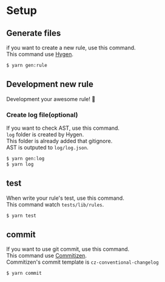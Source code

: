 # Setup

## Generate files

if you want to create a new rule, use this command.  
This command use [Hygen](https://www.hygen.io/).

```bash
$ yarn gen:rule
```

## Development new rule

Development your awesome rule! :wrench:

### Create log file(optional)

If you want to check AST, use this command.  
`log` folder is created by Hygen.  
This folder is already added that gitignore.  
AST is outputed to `log/log.json`.

```bash
$ yarn gen:log
$ yarn log
```

## test

When write your rule's test, use this command.  
This command watch `tests/lib/rules`.

```bash
$ yarn test
```

## commit

If you want to use git commit, use this command.  
This command use [Commitizen](http://commitizen.github.io/cz-cli/).  
Commitizen's commit template is `cz-conventional-changelog`

```bash
$ yarn commit
```
